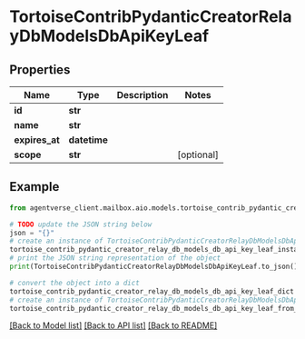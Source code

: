 # TortoiseContribPydanticCreatorRelayDbModelsDbApiKeyLeaf


## Properties

Name | Type | Description | Notes
------------ | ------------- | ------------- | -------------
**id** | **str** |  | 
**name** | **str** |  | 
**expires_at** | **datetime** |  | 
**scope** | **str** |  | [optional] 

## Example

```python
from agentverse_client.mailbox.aio.models.tortoise_contrib_pydantic_creator_relay_db_models_db_api_key_leaf import TortoiseContribPydanticCreatorRelayDbModelsDbApiKeyLeaf

# TODO update the JSON string below
json = "{}"
# create an instance of TortoiseContribPydanticCreatorRelayDbModelsDbApiKeyLeaf from a JSON string
tortoise_contrib_pydantic_creator_relay_db_models_db_api_key_leaf_instance = TortoiseContribPydanticCreatorRelayDbModelsDbApiKeyLeaf.from_json(json)
# print the JSON string representation of the object
print(TortoiseContribPydanticCreatorRelayDbModelsDbApiKeyLeaf.to_json())

# convert the object into a dict
tortoise_contrib_pydantic_creator_relay_db_models_db_api_key_leaf_dict = tortoise_contrib_pydantic_creator_relay_db_models_db_api_key_leaf_instance.to_dict()
# create an instance of TortoiseContribPydanticCreatorRelayDbModelsDbApiKeyLeaf from a dict
tortoise_contrib_pydantic_creator_relay_db_models_db_api_key_leaf_from_dict = TortoiseContribPydanticCreatorRelayDbModelsDbApiKeyLeaf.from_dict(tortoise_contrib_pydantic_creator_relay_db_models_db_api_key_leaf_dict)
```
[[Back to Model list]](../README.md#documentation-for-models) [[Back to API list]](../README.md#documentation-for-api-endpoints) [[Back to README]](../README.md)


